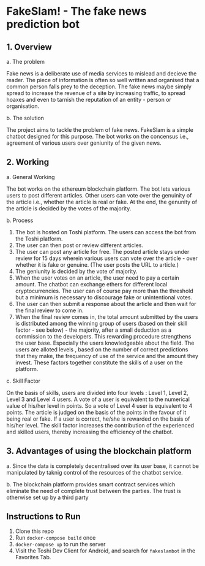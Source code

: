 # FakeSlam! - The fake news prediction bot

## 1. Overview

a. The problem

Fake news is a deliberate use of media services to mislead and decieve the reader. The piece of information is often so
well written and organised that a common person falls prey to the deception. The fake news maybe simply spread to
increase the revenue of a site by increasing traffic, to spread hoaxes and even to tarnish the reputation of an entity -
person or organisation.

b. The solution

The project aims to tackle the problem of fake news. FakeSlam is a simple chatbot designed for this purpose. The bot
works on the concensus i.e., agreement of various users over geniunity of the given news.

## 2. Working

a. General Working

The bot works on the ethereum blockchain platform. The bot lets various users to post different articles. Other users
can vote over the genuinity of the article i.e., whether the article is real or fake. At the end, the genunity of the
article is decided by the votes of the majority.

b. Process

1. The bot is hosted on Toshi platform. The users can access the bot from the Toshi platform.
2. The user can then post or review different articles.
3. The user can post any article for free. The posted article stays under review for 15 days wherein various users can
   vote over the article - over whether it is fake or genuine. (The user posts the URL to article.)
4. The geniunity is decided by the vote of majority.
5. When the user votes on an article, the user need to pay a certain amount. The chatbot can exchange ethers for
   different local cryptocurrencies. The user can of course pay more than the threshold but a minimum is necessary to
   discourage fake or unintentional votes.
6. The user can then submit a response about the article and then wait for the final review to come in.
7. When the final review comes in, the total amount submitted by the users is distributed among the winning group of
   users (based on their skill factor - see below) - the majority, after a small deduction as a commission to the
   developers. This rewarding procedure strengthens the user base. Especially the users knowledgeable about the field.
   The users are alloted levels , based on the number of correct predictions that they make, the frequency of use of the
   service and the amount they invest. These factors together constitute the skills of a user on the platform.

c. Skill Factor

On the basis of skills, users are divided into four levels : Level 1, Level 2, Level 3 and Level 4 users. A vote of a
user is equivalent to the numerical value of his/her level in points. So a vote of Level 4 user is equivalent to 4
points. The article is judged on the basis of the points in the favour of it being real or fake. If a user is correct,
he/she is rewarded on the basis of his/her level. The skill factor increases the contribution of the experienced and
skilled users, thereby increasing the efficiency of the chatbot.

## 3. Advantages of using the blockchain platform

a. Since the data is completely decentralised over its user base, it cannot be manipulated by taknig control of the
resources of the chatbot service.

b. The blockchain platform provides smart contract services which eliminate the need of complete trust between the
parties. The trust is otherwise set up by a third party

## Instructions to Run

1. Clone this repo
2. Run `docker-compose build` once
3. `docker-compose up` to run the server
4. Visit the Toshi Dev Client for Android, and search for `fakeslambot` in the Favorites Tab.
